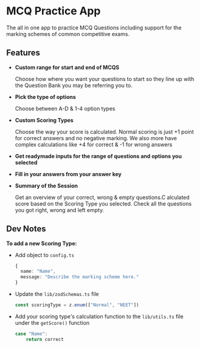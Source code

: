 # MCQ Practice App

The all in one app to practice MCQ Questions including support for the marking schemes of common competitive exams.

## Features

- **Custom range for start and end of MCQS**

  Choose how where you want your questions to start so they line up with the Question Bank you may be referring you to.

- **Pick the type of options**

  Choose between A-D & 1-4 option types

- **Custom Scoring Types**

  Choose the way your score is calculated. Normal scoring is just +1 point for correct answers and no negative marking. We also more have complex calculations like +4 for correct & -1 for wrong answers

- **Get readymade inputs for the range of questions and options you selected**

- **Fill in your answers from your answer key**

- **Summary of the Session**

  Get an overview of your correct, wrong & empty questions.C alculated score based on the Scoring Type you selected. Check all the questions you got right, wrong and left empty.

## Dev Notes

**To add a new Scoring Type:**

- Add object to `config.ts`

  ```ts
  {
    name: "Name",
    message: "Describe the marking scheme here."
  }
  ```

- Update the `lib/zodSchemas.ts` file

  ```ts
  const scoringType = z.enum(["Normal", "NEET"])
  ```

- Add your scoring type's calculation function to the `lib/utils.ts` file under the `getScore()` function
  ```ts
  case "Name":
      return correct
  ```
